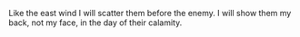 Like the east wind I will scatter them before the enemy. I will show them my back, not my face, in the day of their calamity.
